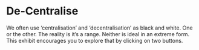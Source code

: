 # De-Centralise

We often use ‘centralisation’ and ‘decentralisation’ as black and white. One or the other. The reality is it’s a range. Neither is ideal in an extreme form. This exhibit encourages you to explore that by clicking on two buttons.
